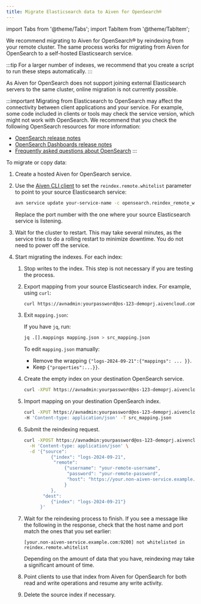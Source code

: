 ```yaml
---
title: Migrate Elasticsearch data to Aiven for OpenSearch®
---
```


import Tabs from '@theme/Tabs';
import TabItem from '@theme/TabItem';



We recommend migrating to Aiven for OpenSearch® by reindexing from your remote cluster.
The same process works for migrating from Aiven for
OpenSearch to a self-hosted Elasticsearch service.

<!-- vale off -->
:::tip
For a larger number of indexes, we recommend that you create a script to
run these steps automatically.
:::
<!-- vale on -->

As Aiven for OpenSearch does not support joining external Elasticsearch
servers to the same cluster, online migration is not currently possible.

:::important
Migrating from Elasticsearch to OpenSearch may affect the connectivity
between client applications and your service. For example, some code
included in clients or tools may check the service version, which might
not work with OpenSearch. We recommend that you check the following
OpenSearch resources for more information:

-   [OpenSearch release
    notes](https://github.com/opensearch-project/OpenSearch/blob/main/release-notes/opensearch.release-notes-1.0.0.md)
-   [OpenSearch Dashboards release
    notes](https://github.com/opensearch-project/OpenSearch-Dashboards/blob/main/release-notes/opensearch-dashboards.release-notes-1.0.0.md)
-   [Frequently asked questions about
    OpenSearch](https://opensearch.org/faq/)
:::

To migrate or copy data:

1.  Create a hosted Aiven for OpenSearch service.

1.  Use the [Aiven CLI client](https://github.com/aiven/aiven-client) to
    set the `reindex.remote.whitelist` parameter to point to your source
    Elasticsearch service:

    ```bash
    avn service update your-service-name -c opensearch.reindex_remote_whitelist=your.non-aiven-service.example.com:9200
    ```

    Replace the port number with the one where your source Elasticsearch
    service is listening.

1.  Wait for the cluster to restart. This may take several minutes, as
    the service tries to do a rolling restart to minimize downtime. You
    do not need to power off the service.

1.  Start migrating the indexes. For each index:

    1.  Stop writes to the index. This step is not necessary if you are
        testing the process.

    1.  Export mapping from your source Elasticsearch index. For
        example, using `curl`:

        ```bash
        curl https://avnadmin:yourpassword@os-123-demoprj.aivencloud.com:23125/logs-2024-09-21/_mapping > mapping.json
        ```

    1.  Exit `mapping.json`:

        <Tabs groupId="group1">
        <TabItem value="jq" label="With jq" default>

        If you have `jq`, run:

        ```bash
        jq .[].mappings mapping.json > src_mapping.json
        ```

        </TabItem>
        <TabItem value="Manual update" label="Manual update">

        To edit `mapping.json` manually:
        - Remove the wrapping `{"logs-2024-09-21":{"mappings": ... }}`.
        - Keep `{"properties":...}}`.

        </TabItem>
        </Tabs>

    1.  Create the empty index on your destination OpenSearch service.

        ```bash
        curl -XPUT https://avnadmin:yourpassword@os-123-demoprj.aivencloud.com:23125/logs-2024-09-21
        ```

    1.  Import mapping on your destination OpenSearch index.

        ```bash
        curl -XPUT https://avnadmin:yourpassword@os-123-demoprj.aivencloud.com:23125/logs-2024-09-21/_mapping \
        -H 'Content-type: application/json' -T src_mapping.json
        ```

    1.  Submit the reindexing request.

        ```bash
        curl -XPOST https://avnadmin:yourpassword@os-123-demoprj.aivencloud.com:23125/_reindex \
          -H 'Content-type: application/json' \
          -d '{"source":
                  {"index": "logs-2024-09-21",
                   "remote":
                       {"username": "your-remote-username",
                        "password": "your-remote-password",
                        "host": "https://your.non-aiven-service.example.com:9200"
                       }
                  },
               "dest":
                  {"index": "logs-2024-09-21"}
              }'
        ```

    1.  Wait for the reindexing process to finish. If you see a message
        like the following in the response, check that the host name and
        port match the ones that you set earlier:

        ```text
        [your.non-aiven-service.example.com:9200] not whitelisted in reindex.remote.whitelist
        ```

        Depending on the amount of data that you have, reindexing may
        take a significant amount of time.

    1.  Point clients to use that index from Aiven for OpenSearch for
        both read and write operations and resume any write activity.

    1.  Delete the source index if necessary.
